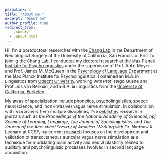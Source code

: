 ```yaml
---
permalink: /
title: "About me:"
excerpt: "About me"
author_profile: true
redirect_from: 
  - /about/
  - /about.html
---
```


Hi! I'm a postdoctoral researcher with the [Chang Lab](https://changlab.ucsf.edu) in the Department of Neurological Surgery at the University of California, San Francisco. Prior to joining the Chang Lab, I conducted my doctoral research at the [Max Planck Institute for Psycholinguistics](https://www.mpi.nl) under the supervision of Prof. Antje Meyer and Prof. James M. McQueen in the [Psychology of Language Department](https://www.mpi.nl/department/psychology-language/5) at the Max Planck Institute for Psycholinguistics. I obtained an M.A. in Linguistics from [Utrecht University](https://www.uu.nl/en/research/utrecht-institute-of-linguistics-ots), working with Prof. Hugo Quené and Prof. Jos van Berkum, and a B.A. in Linguistics from the [University of California, Berkeley](https://lx.berkeley.edu/). 

My areas of specialization include phonetics, psycholinguistics, speech neuroscience, and (non-invasive) vagus nerve stimulation. In collaboration with researchers from multiple disciplines, I've [published](/publications/) research in journals such as _the Proceedings of the National Academy of Sciences_, _npj Science of Learning_, _Language_, _The Journal of Sociolinguistics_, and _The Journal of the Acoustical Society of America_. Working with Dr. Matthew K. Leonard at UCSF, my current [research](/research/) focuses on the development and validation of transcutaneous auricular vagus nerve stimulation as a technique for modulating brain activity and neural plasticity related to auditory and psycholinguistic processes involved in second language acquisition. 
